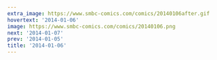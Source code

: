 ```yaml
---
extra_image: https://www.smbc-comics.com/comics/20140106after.gif
hovertext: '2014-01-06'
image: https://www.smbc-comics.com/comics/20140106.png
next: '2014-01-07'
prev: '2014-01-05'
title: '2014-01-06'
---
```

